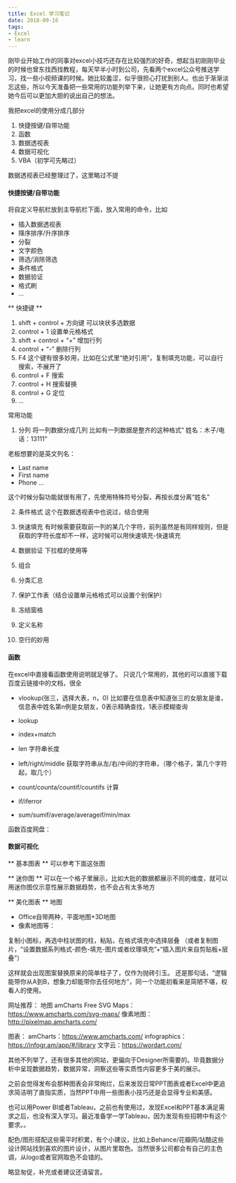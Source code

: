 ```yaml
---
title: Excel 学习笔记
date: 2018-09-16
tags: 
- Excel
- learn
---
```



刚毕业开始工作的同事对excel小技巧还存在比较强烈的好奇，想起当初刚刚毕业的时候也曾东找西找教程，每天早半小时到公司，先看两个excel公众号推送学习，找一些小视频课的时候。她比较羞涩，似乎很担心打扰到别人。也出于渐渐淡忘这些，所以今天准备把一些常用的功能列举下来，让她更有方向点。同时也希望她今后可以更加大胆的说出自己的想法。

我把excel的使用分成几部分
1. 快捷按键/自带功能
2. 函数
3. 数据透视表
4. 数据可视化
5. VBA（初学可先略过）

数据透视表已经整理过了，这里略过不提

<!-- more -->

#### 快捷按键/自带功能 ####
将自定义导航栏放到主导航栏下面，放入常用的命令，比如
- 插入数据透视表
- 降序排序/升序排序
- 分裂
- 文字颜色
- 筛选/消除筛选
- 条件格式
- 数据验证
- 格式刷
- ...

** 快捷键 **
1. shift + control + 方向键 可以块状多选数据
2. control + 1  设置单元格格式
3. shift + control + “+” 增加行列
4. control + “-” 删除行列
5. F4 这个键有很多妙用，比如在公式里“绝对引用”，复制填充功能，可以自行搜索，不展开了
6. control + F  搜索
7. control + H 搜索替换
8. control + G 定位
9. ... 



常用功能
1. 分列
将一列数据分成几列
比如有一列数据是整齐的这种格式“ 姓名：木子/电话：13111“

老板想要的是英文列名：
- Last name
- First name
- Phone
...

这个时候分裂功能就很有用了，先使用特殊符号分裂，再按长度分离“姓名”


2. 条件格式
这个在数据透视表中也说过，结合使用

3. 快速填充
有时候需要获取前一列的某几个字符，前列虽然是有同样规则，但是获取的字符长度却不一样，这时候可以用快速填充-快速填充


4. 数据验证
下拉框的使用等

5. 组合
6. 分类汇总
7. 保护工作表（结合设置单元格格式可以设置个别保护）
8. 冻结窗格
9. 定义名称
10. 空行的妙用


#### 函数 #### 
在excel中直接看函数使用说明就足够了。
只说几个常用的，其他的可以直接下载百度云链接中的文档，很全
- vlookup(张三，选择大表，n，0) 比如要在信息表中知道张三的女朋友是谁，信息表中姓名第n例是女朋友，0表示精确查找，1表示模糊查询

- lookup
- index+match
- len 字符串长度
- left/right/middle 获取字符串从左/右/中间的字符串，（哪个格子，第几个字符起，取几个）
- count/counta/countif/countifs 计算
- if/iferror
- sum/sumif/average/averageif/min/max

函数百度网盘：


#### 数据可视化 ####
** 基本图表 **
可以参考下面这张图

** 迷你图 **
可以在一个格子里展示，比如大批的数据都展示不同的维度，就可以用迷你图仅示意性展示数据趋势，也不会占有太多地方

** 美化图表 **
地图
- Office自带两种，平面地图+3D地图
- 像素地图等：

复制小图标，再选中柱状图的柱，粘贴，在格式填充中选择层叠
（或者复制图片，“设置数据系列格式-颜色-填充-图片或者纹理填充”+“插入图片来自剪贴板+层叠”）

这样就会出现图案替换原来的简单柱子了，仅作为抛砖引玉。
还是那句话，“逻辑能带你从A到B，想象力却能带你去任何地方”，同一个功能初看来是简陋不堪，权看人的使用。


网址推荐：
地图
amCharts Free SVG Maps：https://www.amcharts.com/svg-maps/
像素地图：http://pixelmap.amcharts.com/

图表：
amCharts：https://www.amcharts.com/ 
infographics：https://infogr.am/app/#/library
文字云：https://wordart.com/

其他不列举了，还有很多其他的网站，更偏向于Designer所需要的。毕竟数据分析中呈现数据趋势，数据异常，洞察这些等实质性内容更多于美的展示。


之前会觉得发布会那种图表会非常绚烂，后来发现日常PPT图表或者Excel中更追求简洁明了直指实质，当然PPT中用一些图表小技巧还是会显得专业和美感。

也可以用Power BI或者Tableau，之前也有使用过，发现Excel和PPT基本满足需求之后，也没有深入学习。最近准备学一学Tableau，因为发现有些招聘中有这个要求。。

配色/图形搭配这些需平时积累，有个小建议，比如上Behance/花瓣网/站酷这些设计网站找到喜欢的图片设计，从图片里取色。当然很多公司都会有自己的主色调，从logo或者官网取色不会错的。

略显匆促，补充或者建议还请留言。


















